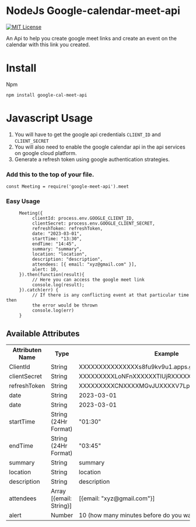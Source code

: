 # NodeJs Google-calendar-meet-api

[![MIT License](https://img.shields.io/badge/License-MIT-green.svg)](https://choosealicense.com/licenses/mit/)

An Api to help you create google meet links and create an event on the calendar with this link you created.

# Install

Npm

``` 
npm install google-cal-meet-api
```

# Javascript Usage
1) You will have to get the google api credentials ```CLIENT_ID``` and ```CLIENT_SECRET```
2) You will also need to enable the google calendar api in the api services on google cloud platform.
3) Generate a refresh token using google authentication strategies.

### Add this to the top of your file.
```
const Meeting = require('google-meet-api').meet
```

### Easy Usage

```
     Meeting({
          clientId: process.env.GOOGLE_CLIENT_ID,
          clientSecret: process.env.GOOGLE_CLIENT_SECRET,
          refreshToken: refreshToken,
          date: "2023-03-01",
          startTime: "13:30",
          endTime: "14:45",
          summary: "summary",
          location: "location",
          description: "description",
          attendees: [{ email: "xyz@gmail.com" }],
          alert: 10,
     }).then(function(result){
          // Here you can access the google meet link
          console.log(result);
     }).catch(err) {
          // If there is any conflicting event at that particular time then 
          the error would be thrown
          console.log(err)
     }
```

## Available Attributes
<table>
  <tr>
    <th>Attributen Name</th>
    <th>Type</th>
    <th>Example</th>
  </tr>
  <tr>
    <td>ClientId</td>
    <td>String</td>
    <td>XXXXXXXXXXXXXXXs8fu9kv9u1.apps.googleusercontent.com</td>
  </tr>
  <tr>
    <td>clientSecret</td>
    <td>String</td>
    <td>XXXXXXXXXLoNFnXXXXXXTIUjRXXXXXXXXX</td>
  </tr>
  <tr>
    <td>refreshToken</td>
    <td>String</td>
    <td>XXXXXXXXXCNXXXXMGvJUXXXXV7LplXAXXXX</td>
  </tr>
  <tr>
    <td>date</td>
    <td>String</td>
    <td>2023-03-01</td>
  </tr>
  <tr>
    <td>date</td>
    <td>String</td>
    <td>2023-03-01</td>
  </tr>
  <tr>
    <td>startTime</td>
    <td>String (24Hr Format)</td>
    <td>"01:30"</td>
  </tr>
  <tr>
    <td>endTime</td>
    <td>String (24Hr Format)</td>
    <td>"03:45"</td>
  </tr>
  <tr>
    <td>summary</td>
    <td>String</td>
    <td>summary</td>
  </tr>
  <tr>
    <td>location</td>
    <td>String</td>
    <td>location</td>
  </tr>
  <tr>
    <td>description</td>
    <td>String</td>
    <td>description</td>
  </tr>
  <tr>
    <td>attendees</td>
    <td>Array [{email: String}]</td>
    <td>[{email: "xyz@gmail.com"}]</td>
  </tr>
  <tr>
    <td>alert</td>
    <td>Number</td>
    <td>10 (how many minutes before do you want to receive an alert)</td>
  </tr>
</table>